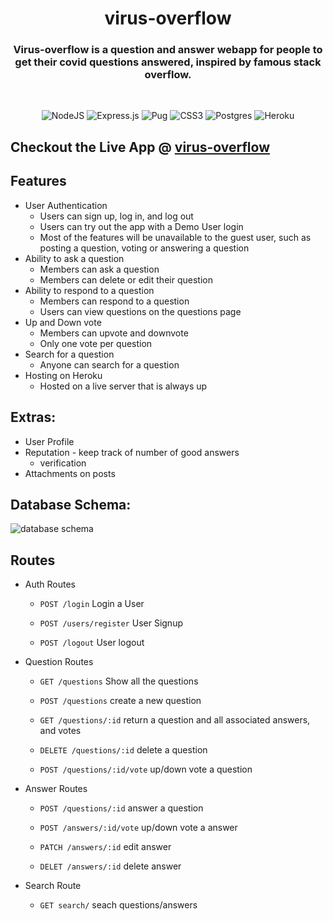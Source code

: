 <h1 align="center">virus-overflow</h1>


<h3 align="center">
Virus-overflow is a question and answer webapp for people to get their covid questions answered, inspired by famous stack overflow.
</h3>

<br />
<p align="center">
<img alt="NodeJS" src="https://img.shields.io/badge/node.js%20-%2343853D.svg?&style=for-the-badge&logo=node.js&logoColor=white"/>
<img alt="Express.js" src="https://img.shields.io/badge/express.js%20-%23404d59.svg?&style=for-the-badge"/>
<img alt="Pug" src="https://img.shields.io/badge/-PugJs-brown?&style=for-the-badge"/>
<img alt="CSS3" src="https://img.shields.io/badge/css3%20-%231572B6.svg?&style=for-the-badge&logo=css3&logoColor=white"/>
<img alt="Postgres" src ="https://img.shields.io/badge/postgres-%23316192.svg?&style=for-the-badge&logo=postgresql&logoColor=white"/>
<img alt="Heroku" src="https://img.shields.io/badge/heroku%20-%23430098.svg?&style=for-the-badge&logo=heroku&logoColor=white"/>
</p>

## Checkout the Live App @ [virus-overflow](https://virus-overflow.herokuapp.com)
## Features

* User Authentication
  * Users can sign up, log in, and log out
  * Users can try out the app with a Demo User login
  * Most of the features will be unavailable to the guest user, such as posting a question, voting or answering a question
* Ability to ask a question
  * Members can ask a question
  * Members can delete or edit their question
* Ability to respond to a question
  * Members can respond to a question
  * Users can view questions on the questions page
* Up and Down vote
  * Members can upvote and downvote
  * Only one vote per question
* Search for a question
  * Anyone can search for a question
* Hosting on Heroku
  * Hosted on a live server that is always up

## Extras:
* User Profile
* Reputation - keep track of number of good answers
  * verification 
* Attachments on posts

## Database Schema: 

![database schema](https://s3.amazonaws.com/colour.ly/virusoverflow-db-schema.png)

## Routes

* Auth Routes
  - `POST /login` Login a User

  - `POST /users/register` User Signup

  - `POST /logout` User logout

* Question Routes
  - `GET /questions` Show all the questions

  - `POST /questions` create a new question

  - `GET /questions/:id` return a question and all associated answers, and votes

  - `DELETE /questions/:id` delete a question

  - `POST /questions/:id/vote` up/down vote a question

* Answer Routes
  - `POST /questions/:id` answer a question

  - `POST /answers/:id/vote` up/down vote a answer

  - `PATCH /answers/:id` edit answer

  - `DELET /answers/:id`  delete answer

* Search Route
  - `GET search/` seach questions/answers
